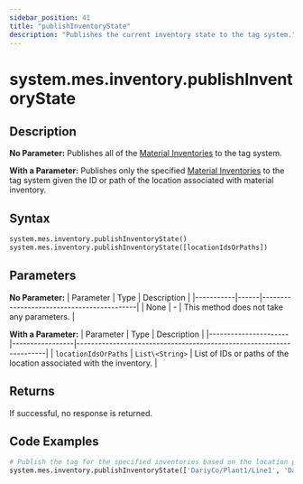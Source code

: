 ```yaml
---
sidebar_position: 41
title: "publishInventoryState"
description: "Publishes the current inventory state to the tag system."
---
```


# system.mes.inventory.publishInventoryState

## Description

**No Parameter:** Publishes all of the [Material Inventories](../../data-model/material-model/material-inventory) to the tag system.

**With a Parameter:** Publishes only the specified [Material Inventories](../../data-model/material-model/material-inventory) to the tag system given 
the ID or path of the location associated with material inventory.

## Syntax
```python
system.mes.inventory.publishInventoryState()
system.mes.inventory.publishInventoryState([locationIdsOrPaths])
```

## Parameters

**No Parameter:**
| Parameter | Type | Description                               |
|-----------|------|-------------------------------------------|
| None      | -    | This method does not take any parameters. |

**With a Parameter:**
| Parameter            | Type            | Description                                                         |
|----------------------|-----------------|---------------------------------------------------------------------|
| `locationIdsOrPaths` | `List\<String>` | List of IDs or paths of the location associated with the inventory. |

## Returns

If successful, no response is returned.

## Code Examples

```python
# Publish the tag for the specified inventories based on the location path
system.mes.inventory.publishInventoryState(['DariyCo/Plant1/Line1', 'DariyCo/Plant1/Line2'])
```